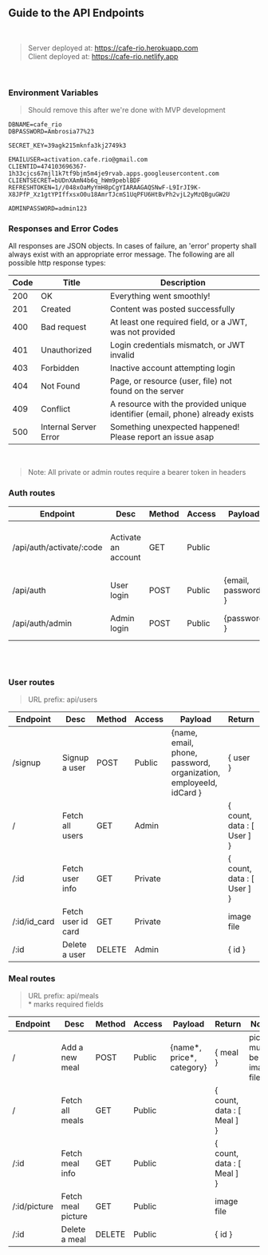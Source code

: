 ## Guide to the API Endpoints
<br/>

> Server deployed at: https://cafe-rio.herokuapp.com <br/>
> Client deployed at: https://cafe-rio.netlify.app

<br/>

### Environment Variables
> Should remove this after we're done with MVP development
```
DBNAME=cafe_rio
DBPASSWORD=Ambrosia77%23

SECRET_KEY=39agk215mknfa3kj2749k3

EMAILUSER=activation.cafe.rio@gmail.com
CLIENTID=474103696367-1h33cjcs67mjl1k7tf9bjm5m4je9rvab.apps.googleusercontent.com
CLIENTSECRET=bUDnXAmN4b6q_hWm9peblBDF
REFRESHTOKEN=1//048xOaMyYmH8pCgYIARAAGAQSNwF-L9IrJI9K-X8JPfP_Xz1gtYPIffxsxO0u18AmrTJcmS1UqPFU6HtBvPh2vjL2yMzQBguGW2U

ADMINPASSWORD=admin123
```

### Responses and Error Codes
All responses are JSON objects. In cases of failure, an 'error' property shall always exist with an appropriate error message. The following are all possible http response types:

|Code|Title|Description|
|-----|-----|-----|
|200|OK|Everything went smoothly!|
|201|Created|Content was posted successfully|
|400|Bad request|At least one required field, or a JWT, was not provided|
|401|Unauthorized|Login credentials mismatch, or JWT invalid|
|403|Forbidden|Inactive account attempting login|
|404|Not Found|Page, or resource (user, file) not found on the server|
|409|Conflict|A resource with the provided unique identifier (email, phone) already exists|
|500|Internal Server Error|Something unexpected happened! Please report an issue asap|

<br/>

> Note: All private or admin routes require a bearer token in headers


### Auth routes

|Endpoint|Desc|Method|Access|Payload|Return|Notes|
|-----|-----|-----|-----|-----|-----|-----|
| /api/auth/activate/:code | Activate an account | GET | Public |  |  | this link is sent via email during registration <br/> |
| /api/auth | User login | POST | Public | {email, password } | { token, User } |  |
| /api/auth/admin | Admin login | POST | Public | {password } | { token } |  |

<br/>
<br/>

### User routes
> URL prefix: api/users

|Endpoint|Desc|Method|Access|Payload|Return|Notes|
|-----|-----|-----|-----|-----|-----|-----|
| /signup | Signup a user | POST | Public | {name, email, phone, password, organization, employeeId, idCard } | { user } | idCard must be an image file <br/> Activation link sent via email |
| / | Fetch all users | GET | Admin |  | { count, data : [ User ] } |  |
| /:id | Fetch user info | GET | Private |  | { count, data : [ User ] } | |
| /:id/id_card | Fetch user id card | GET | Private |  | image file | |
| /:id | Delete a user | DELETE | Admin |  | { id } | |

### Meal routes
> URL prefix: api/meals <br/>
> \* marks required fields

|Endpoint|Desc|Method|Access|Payload|Return|Notes|
|-----|-----|-----|-----|-----|-----|-----|
| / | Add a new meal | POST | Public | {name*, price*, category} | { meal } | picture must be an image file |
| / | Fetch all meals | GET | Public |  | { count, data : [ Meal ] } |  |
| /:id | Fetch meal info | GET | Public |  | { count, data : [ Meal ] } | |
| /:id/picture | Fetch meal picture | GET | Public |  | image file | |
| /:id | Delete a meal | DELETE | Public |  | { id } | |

